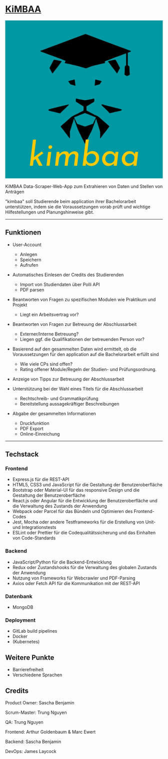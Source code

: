# [KiMBAA](https://kimbaa-demo.de "Kimbaa website")


![Kimbaa logo](/res/kimbaa_logo.jpg "kimbaa logo")

KiMBAA Data-Scraper-Web-App zum Extrahieren von Daten und Stellen von Anträgen 


"kimbaa" soll Studierende beim application ihrer Bachelorarbeit unterstützen, indem sie die Voraussetzungen vorab prüft und wichtige Hilfestellungen und Planungshinweise gibt.

---

## Funktionen

- User-Account
    - Anlegen
    - Speichern 
    - Aufrufen

- Automatisches Einlesen der Credits des Studierenden
    - Import von Studiendaten über Polli API
    - PDF parsen 

- Beantworten von Fragen zu spezifischen Modulen wie Praktikum und Projekt
    - Liegt ein Arbeitsvertrag vor?
- Beantworten von Fragen zur Betreuung der Abschlussarbeit
    - Externer/Interne Betreuung?
    - Liegen ggf. die Qualifikationen der betreuenden Person vor?

- Basierend auf den gesammelten Daten wird ermittelt, ob die Voraussetzungen für den application auf die Bachelorarbeit erfüllt sind
    - Wie viele CPs sind offen?
    - Rating offener Module/Regeln der Studien- und Prüfungsordnung.

- Anzeige von Tipps zur Betreuung der Abschlussarbeit
- Unterstützung bei der Wahl eines Titels für die Abschlussarbeit
    - Rechtschreib- und Grammatikprüfung
    - Bereitstellung aussagekräftiger Beschreibungen

- Abgabe der gesammelten Informationen
    - Druckfunktion
    - PDF Export
    - Online-Einreichung

---

## Techstack

### Frontend 

- Express.js für die REST-API
- HTML5, CSS3 und JavaScript für die Gestaltung der Benutzeroberfläche
- Bootstrap oder Material-UI für das responsive Design und die Gestaltung der Benutzeroberfläche
- React.js oder Angular für die Entwicklung der Benutzeroberfläche und die Verwaltung des Zustands der Anwendung
- Webpack oder Parcel für das Bündeln und Optimieren des Frontend-Codes
- Jest, Mocha oder andere Testframeworks für die Erstellung von Unit- und Integrationstests
- ESLint oder Prettier für die Codequalitätssicherung und das Einhalten von Code-Standards

### Backend 

- JavaScript/Python für die Backend-Entwicklung
- Redux oder Zustandshooks für die Verwaltung des globalen Zustands der Anwendung
- Nutzung von Frameworks für Webcrawler und PDF-Parsing
- Axios oder Fetch API für die Kommunikation mit der REST-API

### Datenbank 

- MongoDB

### Deployment

- GitLab build pipelines
- Docker
- (Kubernetes)


## Weitere Punkte

- Barrierefreiheit
- Verschiedene Sprachen


## Credits

Product Owner: Sascha Benjamin

Scrum-Master:  Trung Nguyen

QA: Trung Nguyen

Frontend: Arthur Goldenbaum & Marc Ewert

Backend: Sascha Benjamin

DevOps: James Laycock
